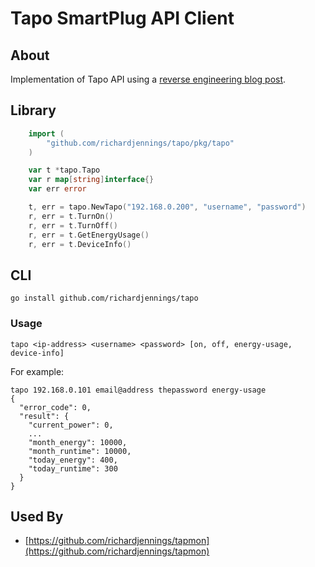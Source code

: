 # Tapo SmartPlug API Client


## About

Implementation of Tapo API using a
[reverse engineering blog post](https://k4czp3r.xyz/reverse-engineering/tp-link/tapo/2020/10/15/reverse-engineering-tp-link-tapo.html).

## Library

```go
    import (
        "github.com/richardjennings/tapo/pkg/tapo"
    )

    var t *tapo.Tapo
    var r map[string]interface{}
    var err error

    t, err = tapo.NewTapo("192.168.0.200", "username", "password")
    r, err = t.TurnOn()
    r, err = t.TurnOff()
    r, err = t.GetEnergyUsage()
    r, err = t.DeviceInfo()
```

## CLI

`go install github.com/richardjennings/tapo`

### Usage
```
tapo <ip-address> <username> <password> [on, off, energy-usage, device-info]
```

For example:

```
tapo 192.168.0.101 email@address thepassword energy-usage
{
  "error_code": 0,
  "result": {
    "current_power": 0,
    ...
    "month_energy": 10000,
    "month_runtime": 10000,
    "today_energy": 400,
    "today_runtime": 300
  }
}
```

## Used By
* [https://github.com/richardjennings/tapmon](https://github.com/richardjennings/tapmon)

